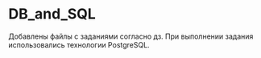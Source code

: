 # DB_and_SQL
Добавлены файлы с заданиями согласно дз.
При выполнении задания использовались технологии PostgreSQL.
